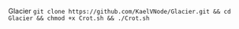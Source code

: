 Glacier
```git clone https://github.com/KaelVNode/Glacier.git && cd Glacier && chmod +x Crot.sh && ./Crot.sh```

